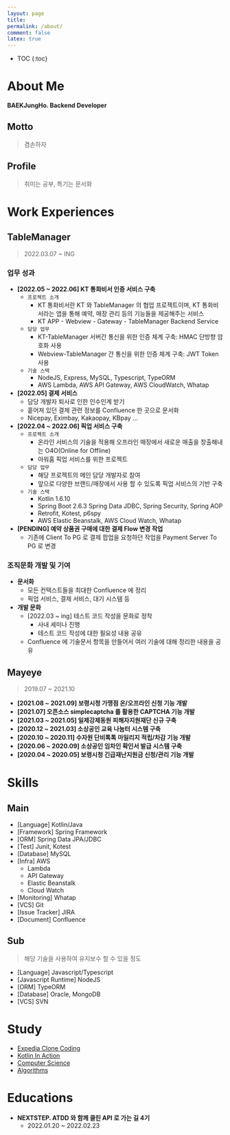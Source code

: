 ```yaml
---
layout: page
title:
permalink: /about/
comment: false
latex: true
---
```

* TOC
{:toc}

# About Me

__BAEKJungHo. Backend Developer__

## Motto

> 겸손하자 

## Profile

> 취미는 공부, 특기는 문서화

# Work Experiences

## TableManager

> 2022.03.07 ~ ING

### 업무 성과

- __[2022.05 ~ 2022.06] KT 통화비서 인증 서비스 구축__
  - `프로젝트 소개`
    - KT 통화비서란 KT 와 TableManager 의 협업 프로젝트이며, KT 통화비서라는 앱을 통해 예약, 매장 관리 등의 기능들을 제공해주는 서비스
    - KT APP - Webview - Gateway - TableManager Backend Service
  - `담당 업무`
    - KT-TableManager 서버간 통신을 위한 인증 체계 구축: HMAC 단방향 암호화 사용
    - Webview-TableManager 간 통신을 위한 인증 체계 구축: JWT Token 사용
  - `기술 스택`
    - NodeJS, Express, MySQL, Typescript, TypeORM
    - AWS Lambda, AWS API Gateway, AWS CloudWatch, Whatap
- __[2022.05] 결제 서비스__
  - 담당 개발자 퇴사로 인한 인수인계 받기
  - 흩어져 있던 결제 관련 정보를 Confluence 한 곳으로 문서화
  - Nicepay, Eximbay, Kakaopay, KBpay ...
- __[2022.04 ~ 2022.06] 픽업 서비스 구축__
  - `프로젝트 소개`
    - 온라인 서비스의 기술을 적용해 오프라인 매장에서 새로운 매출을 창출해내는 O4O(Online for Offline)
    - 아워홈 픽업 서비스를 위한 프로젝트
  - `담당 업무`
    - 해당 프로젝트의 메인 담당 개발자로 참여
    - 앞으로 다양한 브랜드/매장에서 사용 할 수 있도록 픽업 서비스의 기반 구축
  - `기술 스택`
    - Kotlin 1.6.10
    - Spring Boot 2.6.3 Spring Data JDBC, Spring Security, Spring AOP
    - Retrofit, Kotest, p6spy
    - AWS Elastic Beanstalk, AWS Cloud Watch, Whatap
- __[PENDING] 예약 상품권 구매에 대한 결제 Flow 변경 작업__
  - 기존에 Client To PG 로 결제 팝업을 요청하던 작업을 Payment Server To PG 로 변경
  
### 조직문화 개발 및 기여

- __문서화__
  - 모든 컨텍스트들을 최대한 Confluence 에 정리
  - 픽업 서비스, 결제 서비스, 대기 시스템 등
- __개발 문화__
  - [2022.03 ~ ing] 테스트 코드 작성을 문화로 정착
    - 사내 세미나 진행
    - 테스트 코드 작성에 대한 필요성 내용 공유
  - Confluence 에 기술문서 항목을 만들어서 여러 기술에 대해 정리한 내용을 공유

## Mayeye

> 2019.07 ~ 2021.10

- __[2021.08 ~ 2021.09] 보령시청 가맹점 온/오프라인 신청 기능 개발__
- __[2021.07] 오픈소스 simplecaptcha 를 활용한 CAPTCHA 기능 개발__
- __[2021.03 ~ 2021.05] 일제강제동원 피해자지원재단 신규 구축__
- __[2020.12 ~ 2021.03] 소상공인 교육 나눔터 시스템 구축__
- __[2020.10 ~ 2020.11] 수자원 단비톡톡 마일리지 적립/차감 기능 개발__
- __[2020.06 ~ 2020.09] 소상공인 임차인 확인서 발급 시스템 구축__
- __[2020.04 ~ 2020.05] 보령시청 긴급재난지원금 신청/관리 기능 개발__

# Skills

## Main

- [Language] Kotlin/Java
- [Framework] Spring Framework
- [ORM] Spring Data JPA/JDBC
- [Test] Junit, Kotest
- [Database] MySQL
- [Infra] AWS
  - Lambda
  - API Gateway
  - Elastic Beanstalk
  - Cloud Watch
- [Monitoring] Whatap
- [VCS] Git
- [Issue Tracker] JIRA
- [Document] Confluence

## Sub

> 해당 기술을 사용하여 유지보수 할 수 있을 정도

- [Language] Javascript/Typescript
- [Javascript Runtime] NodeJS
- [ORM] TypeORM
- [Database] Oracle, MongoDB
- [VCS] SVN

# Study

- [Expedia Clone Coding](https://github.com/cIonecoder/expedia)
- [Kotlin In Action](https://github.com/kotlint/kotlin-in-action)
- [Computer Science](https://github.com/NKLCWDT/cs)
- [Algorithms](https://github.com/NKLCWDT/algorithms)

# Educations

- __NEXTSTEP. ATDD 와 함께 클린 API 로 가는 길 4기__
    - 2022.01.20 ~ 2022.02.23

